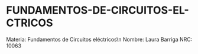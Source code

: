 # FUNDAMENTOS-DE-CIRCUITOS-EL-CTRICOS
Materia: Fundamentos de Circuitos eléctricos\n
Nombre: Laura Barriga 
NRC: 10063 
